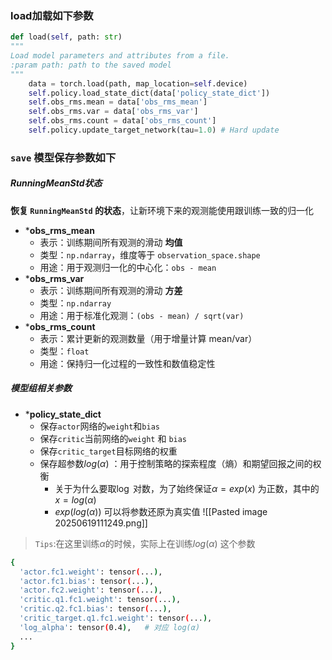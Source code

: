 ### load加载如下参数
```python
def load(self, path: str)
"""
Load model parameters and attributes from a file.
:param path: path to the saved model
"""
	data = torch.load(path, map_location=self.device)
	self.policy.load_state_dict(data['policy_state_dict'])
	self.obs_rms.mean = data['obs_rms_mean']
	self.obs_rms.var = data['obs_rms_var']
	self.obs_rms.count = data['obs_rms_count']
	self.policy.update_target_network(tau=1.0) # Hard update
```

### `save`  模型保存参数如下
##### RunningMeanStd状态
**恢复 `RunningMeanStd` 的状态**，让新环境下来的观测能使用跟训练一致的归一化
* ***obs_rms_mean**
	- 表示：训练期间所有观测的滑动 **均值**
	- 类型：`np.ndarray`，维度等于 `observation_space.shape`
	- 用途：用于观测归一化的中心化：`obs - mean`
* ***obs_rms_var**
	- 表示：训练期间所有观测的滑动 **方差**
	- 类型：`np.ndarray`    
	- 用途：用于标准化观测：`(obs - mean) / sqrt(var)` 
* ***obs_rms_count** 
	- 表示：累计更新的观测数量（用于增量计算 mean/var）
	- 类型：`float`
	- 用途：保持归一化过程的一致性和数值稳定性

##### 模型组相关参数
*  ***policy_state_dict** 
     * 保存`actor`网络的`weight`和`bias`
     * 保存`critic`当前网络的`weight` 和 `bias`
     * 保存`critic_target`目标网络的权重
     * 保存超参数$log({\alpha})$   ：用于控制策略的探索程度（熵）和期望回报之间的权衡
         * 关于为什么要取$\log$ 对数，为了始终保证$\alpha = exp(x)$ 为正数，其中的$x=log(\alpha)$
         * $exp(log(\alpha))$ 可以将参数还原为真实值
![[Pasted image 20250619111249.png]]
> `Tips`:在这里训练$\alpha$的时候，实际上在训练$log(\alpha)$ 这个参数
```bash
{
  'actor.fc1.weight': tensor(...),
  'actor.fc1.bias': tensor(...),
  'actor.fc2.weight': tensor(...),
  'critic.q1.fc1.weight': tensor(...),
  'critic.q2.fc1.bias': tensor(...),
  'critic_target.q1.fc1.weight': tensor(...),
  'log_alpha': tensor(0.4),   # 对应 log(α)
  ...
}
```